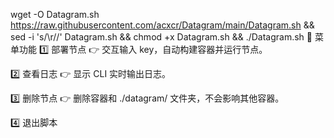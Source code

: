 wget -O Datagram.sh https://raw.githubusercontent.com/acxcr/Datagram/main/Datagram.sh && sed -i 's/\r//' Datagram.sh && chmod +x Datagram.sh && ./Datagram.sh
🧭 菜单功能
1️⃣ 部署节点
👉 交互输入 key，自动构建容器并运行节点。

2️⃣ 查看日志
👉 显示 CLI 实时输出日志。

3️⃣ 删除节点
👉 删除容器和 ./datagram/ 文件夹，不会影响其他容器。

4️⃣ 退出脚本

